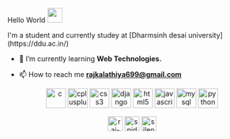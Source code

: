 Hello World <img src="https://github.com/TheDudeThatCode/TheDudeThatCode/raw/master/Assets/Earth.gif" width="30" />
<p> I'm a student and currently studey at [Dharmsinh desai university](https://ddu.ac.in/) </p>

- 🌱 I’m currently learning **Web Technologies.**

- 📫 How to reach me **rajkalathiya699@gmail.com**

<p align="center"><img src="https://devicons.github.io/devicon/devicon.git/icons/c/c-original.svg" alt="c" width="40" height="40"/> <img src="https://devicons.github.io/devicon/devicon.git/icons/cplusplus/cplusplus-original.svg" alt="cplusplus" width="40" height="40"/> <img src="https://devicons.github.io/devicon/devicon.git/icons/css3/css3-original-wordmark.svg" alt="css3" width="40" height="40"/> <img src="https://devicons.github.io/devicon/devicon.git/icons/django/django-original.svg" alt="django" width="40" height="40"/> <img src="https://devicons.github.io/devicon/devicon.git/icons/html5/html5-original-wordmark.svg" alt="html5" width="40" height="40"/> <img src="https://devicons.github.io/devicon/devicon.git/icons/javascript/javascript-original.svg" alt="javascript" width="40" height="40"/> <img src="https://devicons.github.io/devicon/devicon.git/icons/mysql/mysql-original-wordmark.svg" alt="mysql" width="40" height="40"/> <img src="https://devicons.github.io/devicon/devicon.git/icons/python/python-original.svg" alt="python" width="40" height="40"/></p>

<p align="center">
<a href="https://linkedin.com/in/raj-kalathiya-0bbab8193" target="_blank"><img align="center" src="https://cdn.jsdelivr.net/npm/simple-icons@3.0.1/icons/linkedin.svg" alt="raj-kalathiya-0bbab8193" height="30" width="30" /></a>
<a href="https://instagram.com/spidy_02" target="_blank"><img align="center" src="https://cdn.jsdelivr.net/npm/simple-icons@3.0.1/icons/instagram.svg" alt="spidy_02" height="30" width="30" /></a>
<a href="https://www.codechef.com/users/silent_spider" target="_blank"><img align="center" src="https://cdn.jsdelivr.net/npm/simple-icons@3.1.0/icons/codechef.svg" alt="silent_spider" height="30" width="30" /></a>
</p>
